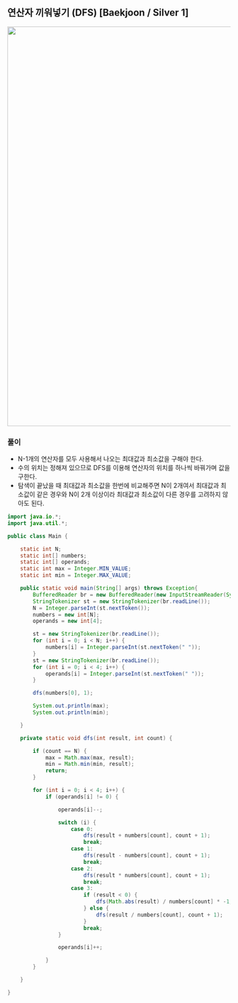 ## 연산자 끼워넣기 (DFS) [Baekjoon / Silver 1] 

<img src="https://user-images.githubusercontent.com/35963403/199242091-883cc9db-1a0c-48b0-b141-fe874725fcb7.png" width="900">

### 풀이

- N-1개의 연산자를 모두 사용해서 나오는 최대값과 최소값을 구해야 한다.
- 수의 위치는 정해져 있으므로 DFS를 이용해 연산자의 위치를 하나씩 바꿔가며 값을 구한다.
- 탐색이 끝났을 때 최대값과 최소값을 한번에 비교해주면 N이 2개여서 최대값과 최소값이 같은 경우와 N이 2개 이상이라 최대값과 최소값이 다른 경우를 고려하지 않아도 된다.

```java
import java.io.*;
import java.util.*;

public class Main {

    static int N;
    static int[] numbers;
    static int[] operands;
    static int max = Integer.MIN_VALUE;
    static int min = Integer.MAX_VALUE;

    public static void main(String[] args) throws Exception{
        BufferedReader br = new BufferedReader(new InputStreamReader(System.in));
        StringTokenizer st = new StringTokenizer(br.readLine());
        N = Integer.parseInt(st.nextToken());
        numbers = new int[N];
        operands = new int[4];

        st = new StringTokenizer(br.readLine());
        for (int i = 0; i < N; i++) {
            numbers[i] = Integer.parseInt(st.nextToken(" "));
        }
        st = new StringTokenizer(br.readLine());
        for (int i = 0; i < 4; i++) {
            operands[i] = Integer.parseInt(st.nextToken(" "));
        }

        dfs(numbers[0], 1);

        System.out.println(max);
        System.out.println(min);

    }

    private static void dfs(int result, int count) {

        if (count == N) {
            max = Math.max(max, result);
            min = Math.min(min, result);
            return;
        }

        for (int i = 0; i < 4; i++) {
            if (operands[i] != 0) {

                operands[i]--;

                switch (i) {
                    case 0:
                        dfs(result + numbers[count], count + 1);
                        break;
                    case 1:
                        dfs(result - numbers[count], count + 1);
                        break;
                    case 2:
                        dfs(result * numbers[count], count + 1);
                        break;
                    case 3:
                        if (result < 0) {
                            dfs(Math.abs(result) / numbers[count] * -1, count + 1);
                        } else {
                            dfs(result / numbers[count], count + 1);
                        }
                        break;
                }

                operands[i]++;

            }
        }

    }

}
```